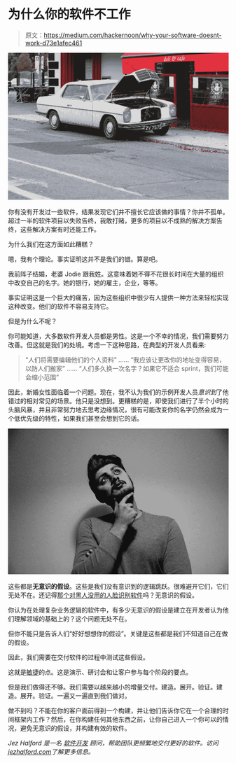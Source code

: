 # 为什么你的软件不工作

> 原文：<https://medium.com/hackernoon/why-your-software-doesnt-work-d73e1afec461>

![](img/ea213dc4b13bc9d5445326e68fc2d69f.png)

你有没有开发过一些软件，结果发现它们并不擅长它应该做的事情？你并不孤单。超过一半的软件项目以失败告终，我敢打赌，更多的项目以不成熟的解决方案告终，这些解决方案有时还能工作。

为什么我们在这方面如此糟糕？

嗯，我有个理论。事实证明这并不是我们的错。算是吧。

我前阵子结婚，老婆 Jodie 跟我姓。这意味着她不得不花很长时间在大量的组织中改变自己的名字。她的银行，她的雇主，企业，等等。

事实证明这是一个巨大的痛苦，因为这些组织中很少有人提供一种方法来轻松实现这种改变。他们的软件不容易支持它。

但是为什么不呢？

你可能知道，大多数软件开发人员都是男性。这是一个不幸的情况，我们需要努力改善。但这就是我们的处境。考虑一下这种思路，在典型的开发人员看来:

> “人们将需要编辑他们的个人资料”
> ……
> “我应该让更改你的地址变得容易，以防人们搬家”
> ……
> “人们多久换一次名字？如果它不适合 sprint，我们可能会缩小范围”

因此，新婚女性面临着一个问题。现在，我不认为我们的示例开发人员*意识到*了他错过的相对常见的场景。他只是没想到。更糟糕的是，即使我们进行了半个小时的头脑风暴，并且非常努力地去思考边缘情况，很有可能改变你的名字仍然会成为一个低优先级的特性，如果我们甚至会想到它的话。

![](img/31fade80edfc7d29e7d0d4947f1c464b.png)

这些都是**无意识的假设**。这些是我们没有意识到的逻辑跳跃。很难避开它们，它们无处不在。还记得[那个对黑人没用的人脸识别软件](https://www.theguardian.com/technology/2017/dec/04/racist-facial-recognition-white-coders-black-people-police)吗？无意识的假设。

你认为在处理复杂业务逻辑的软件中，有多少无意识的假设是建立在开发者认为他们理解领域的基础上的？这个问题无处不在。

但你不能只是告诉人们“好好想想你的假设”。关键是这些都是我们不知道自己在做的假设。

因此，我们需要在交付软件的过程中测试这些假设。

这就是[敏捷](https://hackernoon.com/tagged/agile)的点。这是演示、研讨会和让客户参与每个阶段的要点。

但是我们做得还不够。我们需要以越来越小的增量交付。建造。展开。验证。建造。展开。验证。一遍又一遍直到我们做对。

做不到吗？不能在你的客户面前得到一个构建，并让他们告诉你它在一个合理的时间框架内工作？然后，在你构建任何其他东西之前，让你自己进入一个你可以的情况，避免无意识的假设，并构建有效的软件。

*Jez Halford 是一名* [*软件开发*](https://hackernoon.com/tagged/software-development) *顾问，帮助团队更频繁地交付更好的软件。访问*[*jezhalford.com*](https://jezhalford.com)*了解更多信息。*